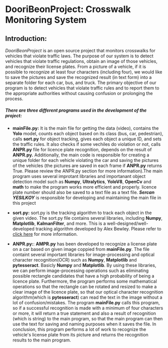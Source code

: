 # DooriBeonProject: Crosswalk Monitoring System

## Introduction:

*DooriBeonProject* is an open source project that monitors crosswalks for vehicles that violate traffic laws. The purpose of our system is to detect vehicles that violate traffic regulations, obtain an image of those vehicles, and recognize their license plates. From a picture of a vehicle, if it is possible to recognize at least four characters (including four), we would like to save the pictures and save the recognized result (in text form) into a separate folder for each car, bus, and truck. The primary objective of our program is to detect vehicles that violate traffic rules and to report them to the appropriate authorities without causing confusion or prolonging the process. 

##### There are three different programs used in the development of the project:

- **mainFile.py:**
    It is the main file for getting the data (video), contains the **Yolo** model, counts each object based on its class (bus, car, pedestrian), calls **sort.py** for object tracking, gives each object a unique ID, and sets the traffic rules.  It also checks if some vechiles do violation or not, calls **ANPR.py** file for licence plate recognition, depends on the result of **ANPR.py.** Additionally, the main code is responsible for creating a unique folder for each vehicle violating the car and saving the pictures of the vehicles (the pictures are saved in each frame if **ANPR.py** returns True. Please review the ANPR.py section for more information).The main program uses several improtant libraries and importanant object detection model such as **Numpy**, **Ultralytics**, **YoloV8**, **OpenCv**  and **math** to make the program works more efficient and properly. licence plate number should also be saved to a text file as a text file. ***Sercan YESILKOY*** is responsible for developing and maintaining the main file in this project 

- **sort.py:**
sort.py is the tracking algorithm to track each object in the given video. The sort.py file contains several libraries, including **Numpy**, **Matplotlib**, **KalmanFilter**, and more. This is a well-designed/well-developed tracking algorithm developed by Alex Bewley. Please refer to [click here](https://github.com/abewley/sort/tree/master) for more information.

- **ANPR.py:**:
**AMPR.py** has been developed to recognize a license plate on a car based on given image coppied from **mainFile.py**. The file containt several important libraries for image-processing and optical character recognition(OCR) such as  **Numpy**, **Matplotlib** and **pytesseract**. Basicly **Numpy** and **Matplotlib**. By using these libraries, we can perform image-processing operations such as eliminating possible rectangle candidates that have a high probability of being a licence plate. Furthermore, the program performs some mathematical operations so that the rectangle can be rotated and resized to make a clear image of the licence plate, so that our optical character recognition algorithm(which is **pytesseract**) can read the text in the image without a lot of confusion/mistakes. The program **mainFile.py** calls this program, so if a successful recognition is made with a minimum of four characters or more, it will return a true statement and also a result of recognition (which is string) to the main program, so that the main program can then use the text for saving and naming purposes when it saves the file. In conclusion, this program performs a lot of work to recognize the vehicle's license plate from its picture and returns the recognition results to the main program.